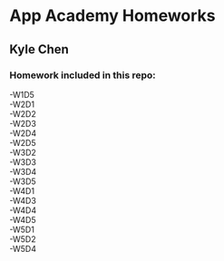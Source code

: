 # App Academy Homeworks
## Kyle Chen
### Homework included in this repo:
-W1D5  
-W2D1  
-W2D2  
-W2D3  
-W2D4  
-W2D5  
-W3D2  
-W3D3  
-W3D4  
-W3D5  
-W4D1  
-W4D3  
-W4D4  
-W4D5  
-W5D1  
-W5D2  
-W5D4  
